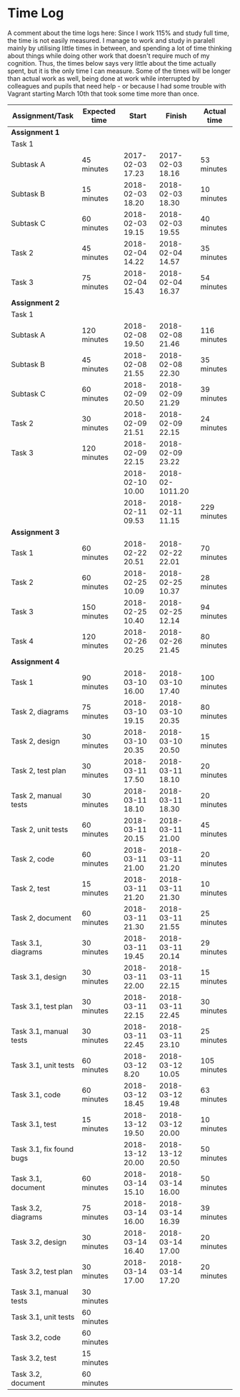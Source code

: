 
# Time Log

A comment about the time logs here: Since I work 115% and study full time, the time is not easily measured. I manage to work and study in paralell mainly by utilising little times in between, and spending a lot of time thinking about things while doing other work that doesn't require much of my cognition. Thus, the times below says very little about the time actually spent, but it is the only time I can measure. Some of the times will be longer than actual work as well, being done at work while interrupted by colleagues and pupils that need help - or because I had some trouble with Vagrant starting March 10th that took some time more than once.

|Assignment/Task|Expected time| Start|Finish|Actual time|
|----|----|----|----|-----|
|**Assignment 1**|
|Task 1|
|Subtask A |45 minutes|2017-02-03 17.23|2017-02-03 18.16|53 minutes|
|Subtask B |15 minutes|2018-02-03 18.20|2018-02-03 18.30|10 minutes|
|Subtask C |60 minutes|2018-02-03 19.15|2018-02-03 19.55|40 minutes|
|Task 2|45 minutes|2018-02-04 14.22|2018-02-04 14.57|35 minutes|
|Task 3|75 minutes|2018-02-04 15.43|2018-02-04 16.37|54 minutes|
|**Assignment 2**|
|Task 1|
|Subtask A |120 minutes|2018-02-08 19.50|2018-02-08 21.46|116 minutes|
|Subtask B |45 minutes|2018-02-08 21.55|2018-02-08 22.30|35 minutes|
|Subtask C |60 minutes|2018-02-09 20.50|2018-02-09 21.29|39 minutes|
|Task 2|30 minutes|2018-02-09 21.51|2018-02-09 22.15|24 minutes|
|Task 3|120 minutes|2018-02-09 22.15|2018-02-09 23.22||
|||2018-02-10 10.00|2018-02-1011.20||
|||2018-02-11 09.53|2018-02-11 11.15|229 minutes|
|**Assignment 3**|
|Task 1|60 minutes|2018-02-22 20.51|2018-02-22 22.01|70 minutes|
|Task 2|60 minutes|2018-02-25 10.09|2018-02-25 10.37|28 minutes|
|Task 3|150 minutes|2018-02-25 10.40|2018-02-25 12.14|94 minutes|
|Task 4|120 minutes|2018-02-26 20.25|2018-02-26 21.45|80 minutes|
|**Assignment 4**|
|Task 1|90 minutes|2018-03-10 16.00|2018-03-10 17.40|100 minutes|
|Task 2, diagrams |75 minutes|2018-03-10 19.15|2018-03-10 20.35|80 minutes|
|Task 2, design |30 minutes|2018-03-10 20.35|2018-03-10 20.50|15 minutes|
|Task 2, test plan |30 minutes|2018-03-11 17.50|2018-03-11 18.10|20 minutes|
|Task 2, manual tests |30 minutes|2018-03-11 18.10|2018-03-11 18.30|20 minutes|
|Task 2, unit tests|60 minutes|2018-03-11 20.15|2018-03-11 21.00|45 minutes|
|Task 2, code|60 minutes|2018-03-11 21.00|2018-03-11 21.20|20 minutes|
|Task 2, test|15 minutes|2018-03-11 21.20|2018-03-11 21.30|10 minutes|
|Task 2, document|60 minutes|2018-03-11 21.30|2018-03-11 21.55| 25 minutes|
|Task 3.1, diagrams |30 minutes|2018-03-11 19.45|2018-03-11 20.14|29 minutes|
|Task 3.1, design |30 minutes|2018-03-11 22.00|2018-03-11 22.15|15 minutes|
|Task 3.1, test plan |30 minutes|2018-03-11 22.15|2018-03-11 22.45|30 minutes|
|Task 3.1, manual tests |30 minutes|2018-03-11 22.45|2018-03-11 23.10|25 minutes|
|Task 3.1, unit tests |60 minutes|2018-03-12 8.20|2018-03-12 10.05|105 minutes|
|Task 3.1, code|60 minutes|2018-03-12 18.45|2018-03-12 19.48|63 minutes|
|Task 3.1, test|15 minutes|2018-13-12 19.50|2018-03-12 20.00|10 minutes|
|Task 3.1, fix found bugs||2018-13-12 20.00|2018-13-12 20.50|50 minutes|
|Task 3.1, document|60 minutes|2018-03-14 15.10|2018-03-14 16.00|50 minutes|
|Task 3.2, diagrams |75 minutes|2018-03-14 16.00|2018-03-14 16.39|39 minutes|
|Task 3.2, design |30 minutes|2018-03-14 16.40|2018-03-14 17.00|20 minutes|
|Task 3.2, test plan |30 minutes|2018-03-14 17.00|2018-03-14 17.20| 20 minutes|
|Task 3.1, manual tests |30 minutes||||
|Task 3.1, unit tests |60 minutes||||
|Task 3.2, code|60 minutes||||
|Task 3.2, test|15 minutes||||
|Task 3.2, document|60 minutes||||